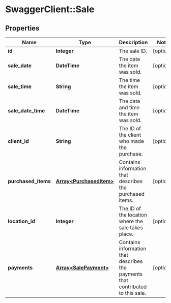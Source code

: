 # SwaggerClient::Sale

## Properties
Name | Type | Description | Notes
------------ | ------------- | ------------- | -------------
**id** | **Integer** | The sale ID. | [optional] 
**sale_date** | **DateTime** | The date the item was sold. | [optional] 
**sale_time** | **String** | The time the item was sold. | [optional] 
**sale_date_time** | **DateTime** | The date and time the item was sold. | [optional] 
**client_id** | **String** | The ID of the client who made the purchase. | [optional] 
**purchased_items** | [**Array&lt;PurchasedItem&gt;**](PurchasedItem.md) | Contains information that describes the purchased items. | [optional] 
**location_id** | **Integer** | The ID of the location where the sale takes place. | [optional] 
**payments** | [**Array&lt;SalePayment&gt;**](SalePayment.md) | Contains information that describes the payments that contributed to this sale. | [optional] 


